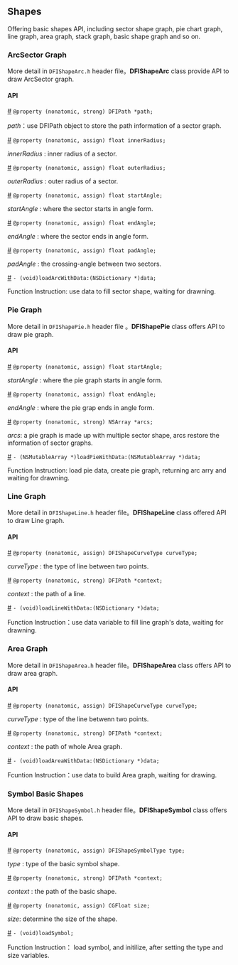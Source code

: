## Shapes

Offering basic shapes API, including sector shape graph, pie chart graph, line graph, area graph, stack graph, basic shape graph and so on.

### ArcSector Graph

More detail in `DFIShapeArc.h` header file。**DFIShapeArc** class provide API to draw ArcSector graph.

#### API

[#]() `@property (nonatomic, strong) DFIPath *path;`

*path*：use DFIPath object to store the path information of a sector graph.

[#]() `@property (nonatomic, assign) float innerRadius;`

*innerRadius* : inner radius of a sector.

[#]() `@property (nonatomic, assign) float outerRadius;`

*outerRadius* : outer radius of a sector.

[#]() `@property (nonatomic, assign) float startAngle;`

*startAngle* : where the sector starts in angle form.

[#]() `@property (nonatomic, assign) float endAngle;`

*endAngle* : where the sector ends in angle form.

[#]() `@property (nonatomic, assign) float padAngle;`

*padAngle* : the crossing-angle between two sectors.

[#]() `- (void)loadArcWithData:(NSDictionary *)data;`

Function Instruction: use data to fill sector shape, waiting for drawning.

### Pie Graph

More detail in `DFIShapePie.h` header file 。**DFIShapePie** class offers API to draw pie graph.

#### API

[#]() `@property (nonatomic, assign) float startAngle;`

*startAngle* : where the pie graph starts in angle form.

[#]() `@property (nonatomic, assign) float endAngle;`

*endAngle* : where the pie grap ends in angle form.

[#]() `@property (nonatomic, strong) NSArray *arcs;`

*arcs*: a pie graph is made up with multiple sector shape, arcs restore the information of sector graphs.

[#]() `- (NSMutableArray *)loadPieWithData:(NSMutableArray *)data;`

Function Instruction: load pie data, create pie graph, returning arc arry and waiting for drawning.

### Line Graph

More detail in `DFIShapeLine.h` header file。**DFIShapeLine** class offered API to draw Line graph.

#### API

[#]() `@property (nonatomic, assign) DFIShapeCurveType curveType;`

*curveType* : the type of line between two points.

[#]() `@property (nonatomic, strong) DFIPath *context;`

*context* : the path of a line.

[#]() `- (void)loadLineWithData:(NSDictionary *)data;`

Function Instruction：use data variable to fill line graph's data, waiting for drawning. 

### Area Graph

More detail in `DFIShapeArea.h` header file。**DFIShapeArea** class offers API to draw area graph.

#### API

[#]() `@property (nonatomic, assign) DFIShapeCurveType curveType;`

*curveType* : type of the line betwenn two points.

[#]() `@property (nonatomic, strong) DFIPath *context;`

*context* : the path of whole Area graph.

[#]() `- (void)loadAreaWithData:(NSDictionary *)data;`

Fcuntion Instruction：use data to build Area graph, waiting for drawing. 

### Symbol Basic Shapes 

More detail in `DFIShapeSymbol.h` header file。**DFIShapeSymbol** class offers API to draw basic shapes.

#### API

[#]() `@property (nonatomic, assign) DFIShapeSymbolType type;`

*type* : type of the basic symbol shape.

[#]() `@property (nonatomic, strong) DFIPath *context;`

*context* : the path of the basic shape.

[#]() `@property (nonatomic, assign) CGFloat size;`

*size*: determine the size of the shape.

[#]() `- (void)loadSymbol;`

Function Instruction： load symbol, and initilize, after setting the type and size variables.